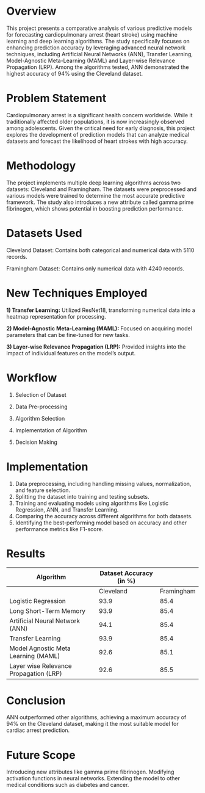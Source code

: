 # **Overview**

This project presents a comparative analysis of various predictive models for forecasting cardiopulmonary arrest (heart stroke) using machine learning and deep learning algorithms. The study specifically focuses on enhancing prediction accuracy by leveraging advanced neural network techniques, including Artificial Neural Networks (ANN), Transfer Learning, Model-Agnostic Meta-Learning (MAML) and Layer-wise Relevance Propagation (LRP). Among the algorithms tested, ANN demonstrated the highest accuracy of 94% using the Cleveland dataset.

# **Problem Statement**

Cardiopulmonary arrest is a significant health concern worldwide. While it traditionally affected older populations, it is now increasingly observed among adolescents. Given the critical need for early diagnosis, this project explores the development of prediction models that can analyze medical datasets and forecast the likelihood of heart strokes with high accuracy.

# **Methodology**

The project implements multiple deep learning algorithms across two datasets: Cleveland and Framingham. The datasets were preprocessed and various models were trained to determine the most accurate predictive framework. The study also introduces a new attribute called gamma prime fibrinogen, which shows potential in boosting prediction performance.

# **Datasets Used**

Cleveland Dataset: Contains both categorical and numerical data with 5110 records.

Framingham Dataset: Contains only numerical data with 4240 records.

# **New Techniques Employed**

**1) Transfer Learning:** Utilized ResNet18, transforming numerical data into a heatmap representation for processing.

**2) Model-Agnostic Meta-Learning (MAML):** Focused on acquiring model parameters that can be fine-tuned for new tasks.

**3) Layer-wise Relevance Propagation (LRP):** Provided insights into the impact of individual features on the model’s output.

# **Workflow**

1) Selection of Dataset

2) Data Pre-processing

3) Algorithm Selection

4) Implementation of Algorithm

5) Decision Making

# **Implementation**

1) Data preprocessing, including handling missing values, normalization, and feature selection.
2) Splitting the dataset into training and testing subsets.
3) Training and evaluating models using algorithms like Logistic Regression, ANN, and Transfer Learning.
4) Comparing the accuracy across different algorithms for both datasets.
5) Identifying the best-performing model based on accuracy and other performance metrics like F1-score.

# **Results**

| Algorithm                              | Dataset Accuracy (in %) |            |
|----------------------------------------|--------------------------|------------|
|                                        | Cleveland                | Framingham |
| Logistic Regression                    | 93.9                     | 85.4       |
| Long Short-Term Memory                 | 93.9                     | 85.4       |
| Artificial Neural Network (ANN)        | 94.1                     | 85.4       |
| Transfer Learning                      | 93.9                     | 85.4       |
| Model Agnostic Meta Learning (MAML)    | 92.6                     | 85.1       |
| Layer wise Relevance Propagation (LRP) | 92.6                     | 85.5       |

# **Conclusion**

ANN outperformed other algorithms, achieving a maximum accuracy of 94% on the Cleveland dataset, making it the most suitable model for cardiac arrest prediction.

# **Future Scope**

Introducing new attributes like gamma prime fibrinogen.
Modifying activation functions in neural networks.
Extending the model to other medical conditions such as diabetes and cancer.
